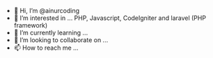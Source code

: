 - 👋 Hi, I’m @ainurcoding
- 👀 I’m interested in ... PHP, Javascript, CodeIgniter and laravel (PHP framework)
- 🌱 I’m currently learning ...
- 💞️ I’m looking to collaborate on ...
- 📫 How to reach me ...

<!---
ainurcoding/ainurcoding is a ✨ special ✨ repository because its `README.md` (this file) appears on your GitHub profile.
You can click the Preview link to take a look at your changes.
--->
